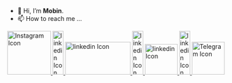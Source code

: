 - 👋 Hi, I’m <b>Mobin</b>.
- 📫 How to reach me ...

<div>
<table>
  <tr>
    <a href="https://www.instagram.com/mobin_hs1/">
      <img src="https://logodix.com/logo/14585.jpg" alt="Instagram Icon" width="100" height="100">
    </a>
  </tr>
<a href="https://github.com/mobinhs121/"><img src="https://wallpapercave.com/wp/wp6903417.jpg" alt="linkedin Icon" width="25" height="100"></a>
  <tr>
    <a href="https://www.linkedin.com/in/mobin-hosseini-1242b8287">
      <img src="https://logodix.com/logo/16303.png" alt="linkedin Icon" width="150" height="75">
    </a>
  </tr>
<a href="https://github.com/mobinhs121/"><img src="https://wallpapercave.com/wp/wp6903417.jpg" alt="linkedin Icon" width="25" height="100"></a>
  <tr>
    <a href="mailto:mobin.h310@gmail.com">
      <img src="https://logodix.com/logo/14631.png" alt="linkedin Icon" width="75" height="70">
    </a>
  </tr>
<a href="https://github.com/mobinhs121/"><img src="https://wallpapercave.com/wp/wp6903417.jpg" alt="linkedin Icon" width="25" height="100"></a>
  <tr>
    <a href="https://t.me/mhosseini121/">
      <img src="https://logodix.com/logo/1255268.png" alt="Telegram Icon" width="75" height="75">
    </a>
  </tr>
</table>
</div>
<!---
T3LNET/T3LNET is a ✨ special ✨ repository because its `README.md` (this file) appears on your GitHub profile.
You can click the Preview link to take a look at your changes.
--->
